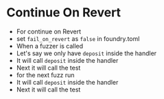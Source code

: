 # Continue On Revert

- For continue on Revert
- set `fail_on_revert` as `false` in foundry.toml
- When a fuzzer is called
- Let's say we only have `deposit` inside the handler
- It will call `deposit` inside the handler
- Next it will call the test
- for the next fuzz run
- It will call `deposit` inside the handler
- Next it will call the test
